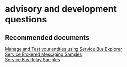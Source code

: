 <properties
	pageTitle="advisory and development questions"
	description="advisory and development questions"
	service="microsoft.servicebus"
	resource="namespaces"
	authors="aashu"
	displayOrder=""
	selfHelpType="generic"
	supportTopicIds="32421024"
	resourceTags=""
	productPesIds="13186"
	cloudEnvironments="public"
/>

# advisory and development questions

## **Recommended documents**
[Manage and Test your entities using Service Bus Explorer](https://code.msdn.microsoft.com/Service-Bus-Explorer-f2abca5a)<br>
[Service Brokered Messaging Samples](https://github.com/Azure-Samples/azure-servicebus-messaging-samples)<br>
[Service Bus Relay Samples](https://github.com/Azure-Samples/azure-servicebus-relay-samples)
